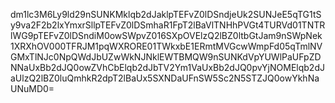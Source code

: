dm1lc3M6Ly9ld29nSUNKMklqb2dJaklpTEFvZ0lDSndjeUk2SUNJeE5qTG1tSy9va2F2b2lxYmxrSllpTEFvZ0lDSmhaR1FpT2lBaVlTNHhPVGt4TURVd01TNTRlWG9pTEFvZ0lDSndiM0owSWpvZ016SXpOVElzQ2lBZ0ltbGtJam9nSWpNek1XRXhOV000TFRJM1pqWXRORE01TWkxbE1ERmtMVGcwWmpFd05qTmlNVGMxTlNJc0NpQWdJbUZwWkNJNklEWTBMQW9nSUNKdVpYUWlPaUFpZDNNaUxBb2dJQ0owZVhCbElqb2dJbTV2Ym1VaUxBb2dJQ0pvYjNOMElqb2dJaUlzQ2lBZ0luQmhkR2dpT2lBaUx5SXNDaUFnSW5Sc2N5STZJQ0owYkhNaUNuMD0=

